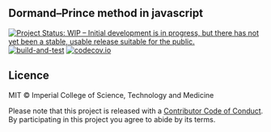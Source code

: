 ## Dormand–Prince method in javascript

[![Project Status: WIP – Initial development is in progress, but there has not yet been a stable, usable release suitable for the public.](https://www.repostatus.org/badges/latest/wip.svg)](https://www.repostatus.org/#wip)
[![build-and-test](https://github.com/mrc-ide/dopri-js/actions/workflows/ci.yml/badge.svg)](https://github.com/mrc-ide/dopri-js/actions/workflows/ci.yml)
[![codecov.io](https://codecov.io/github/mrc-ide/dopri-js/coverage.svg?branch=master)](https://codecov.io/github/mrc-ide/dopri-js?branch=master)

## Licence

MIT © Imperial College of Science, Technology and Medicine

Please note that this project is released with a [Contributor Code of Conduct](CONDUCT.md). By participating in this project you agree to abide by its terms.
